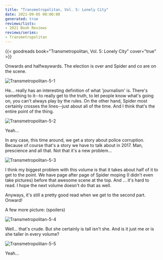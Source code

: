 ```yaml
---
title: "Transmetropolitan, Vol. 5: Lonely City"
date: 2021-09-05 00:00:00
generated: true
reviews/lists:
- 2021 Book Reviews
reviews/series:
- Transmetropolitan
---
```

{{< goodreads book="Transmetropolitan, Vol. 5: Lonely City" cover="true" >}}

Onwards and halfwaywards. The election is over and Spider and co are on the scene.  

![Transmetropolitan-5-1](/embeds/books/attachments/transmetropolitan-5-1.png)  

<!--more-->

He... really has an interesting definition of what 'journalism' is. There's something to it--to really get to the truth, to let people know what's going on, you can't always play by the rules. On the other hand, Spider most certainly crosses the lines--just about all of the time. And I think that's the entire point of the thing.  

![Transmetropolitan-5-2](/embeds/books/attachments/transmetropolitan-5-2.png)  

Yeah...  

In any case, this time around, we get a story about police corruption. Because of course that's a story we have to talk about in 2017. Man, prescience and all that. Not that it's a new problem...  

![Transmetropolitan-5-3](/embeds/books/attachments/transmetropolitan-5-3.png)  

I think my biggest problem with this volume is that it takes about half of it to get to the point. We have page after page of Spider moping (I didn't even take pictures) before that awesome scene at the top. And ... it's hard to read. I hope the next volume doesn't do that as well.  

Anyways, it's still a pretty good read when we get to the second part. Onward!  

A few more picture: (spoilers)  

![Transmetropolitan-5-4](/embeds/books/attachments/transmetropolitan-5-4.png)  

Well... that's crude. But she certainly is tall isn't she. And is it just me or is she taller in every volume?  

![Transmetropolitan-5-5](/embeds/books/attachments/transmetropolitan-5-5.png)  

Yeah...


